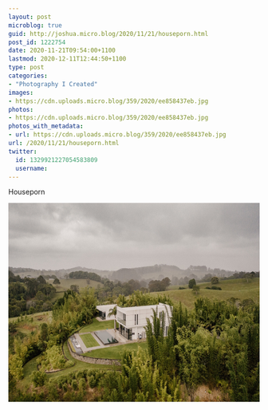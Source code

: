 ```yaml
---
layout: post
microblog: true
guid: http://joshua.micro.blog/2020/11/21/houseporn.html
post_id: 1222754
date: 2020-11-21T09:54:00+1100
lastmod: 2020-12-11T12:44:50+1100
type: post
categories:
- "Photography I Created"
images:
- https://cdn.uploads.micro.blog/359/2020/ee858437eb.jpg
photos:
- https://cdn.uploads.micro.blog/359/2020/ee858437eb.jpg
photos_with_metadata:
- url: https://cdn.uploads.micro.blog/359/2020/ee858437eb.jpg
url: /2020/11/21/houseporn.html
twitter:
  id: 1329921227054583809
  username: 
---
```

Houseporn

<img src="uploads/2020/ee858437eb.jpg" width="600" height="399" alt="" />
